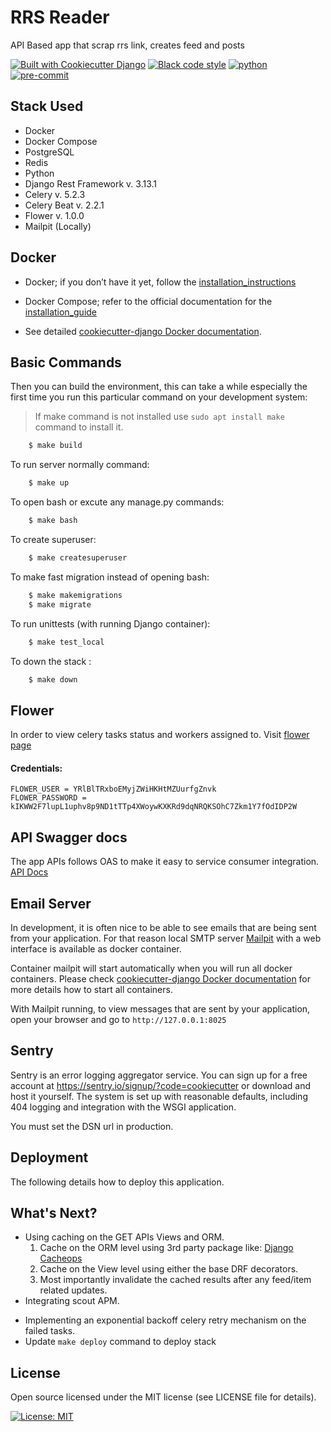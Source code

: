 # RRS Reader

API Based app that scrap rrs link, creates feed and posts

[![Built with Cookiecutter Django](https://img.shields.io/badge/built%20with-Cookiecutter%20Django-ff69b4.svg?logo=cookiecutter)](https://github.com/cookiecutter/cookiecutter-django/)
[![Black code style](https://img.shields.io/badge/code%20style-black-000000.svg)](https://github.com/ambv/black)
[![python](https://img.shields.io/badge/Python-3.11-3776AB.svg?style=flat&logo=python&logoColor=white)](https://www.python.org)
[![pre-commit](https://img.shields.io/badge/pre--commit-enabled-brightgreen?logo=pre-commit&logoColor=white)](https://github.com/pre-commit/pre-commit)




## Stack Used

+ Docker
+ Docker Compose
+ PostgreSQL
+ Redis
+ Python
+ Django Rest Framework v. 3.13.1
+ Celery v. 5.2.3
+ Celery Beat v. 2.2.1
+ Flower v. 1.0.0
+ Mailpit (Locally)

## Docker

- Docker; if you don’t have it yet, follow the [installation_instructions](https://docs.docker.com/install/#supported-platforms)

- Docker Compose; refer to the official documentation for the [installation_guide](https://docs.docker.com/compose/install/)
- See detailed [cookiecutter-django Docker documentation](http://cookiecutter-django.readthedocs.io/en/latest/deployment-with-docker.html).



## Basic Commands
Then you can build the environment, this can take a while especially the first time you run this particular command on your development system:
> If make command is not installed use `sudo apt install make` command to install it.


```bash
    $ make build
```

To run server normally command:
```bash
    $ make up
```

To open bash or excute any manage.py commands:
```bash
    $ make bash
```

To create superuser:
```bash
    $ make createsuperuser
```

To make fast migration instead of opening bash:
```bash
    $ make makemigrations
    $ make migrate
```

To run unittests (with running Django container):
```bash
    $ make test_local
```

To down the stack :
```bash
    $ make down
```

## Flower

In order to view celery tasks status and workers assigned to. Visit [flower page](http://0.0.0.0:5555/)

#### Credentials:
```
FLOWER_USER = YRlBlTRxboEMyjZWiHKHtMZUurfgZnvk
FLOWER_PASSWORD = kIKWW2F7lupL1uphv8p9ND1tTTp4XWoywKXKRd9dqNRQKSOhC7Zkm1Y7fOdIDP2W
```

## API Swagger docs
The app APIs follows OAS to make it easy to service consumer integration. [API Docs](http://0.0.0.0:8000/api/docs/)


## Email Server

In development, it is often nice to be able to see emails that are being sent from your application. For that reason local SMTP server [Mailpit](https://github.com/axllent/mailpit) with a web interface is available as docker container.

Container mailpit will start automatically when you will run all docker containers.
Please check [cookiecutter-django Docker documentation](http://cookiecutter-django.readthedocs.io/en/latest/deployment-with-docker.html) for more details how to start all containers.

With Mailpit running, to view messages that are sent by your application, open your browser and go to `http://127.0.0.1:8025`

## Sentry

Sentry is an error logging aggregator service. You can sign up for a free account at <https://sentry.io/signup/?code=cookiecutter> or download and host it yourself.
The system is set up with reasonable defaults, including 404 logging and integration with the WSGI application.

You must set the DSN url in production.

## Deployment

The following details how to deploy this application.

## What's Next?
- Using caching on the GET APIs Views and ORM.
    1. Cache on the ORM level using 3rd party package like: [Django Cacheops](https://github.com/Suor/django-cacheops)
    2. Cache on the View level using either the base DRF decorators.
    3. Most importantly invalidate the cached results after any feed/item related updates.
- Integrating scout APM.
+ Implementing an exponential backoff celery retry mechanism on the failed tasks.
+ Update `make deploy` command to deploy stack


## License

Open source licensed under the MIT license (see LICENSE file for details).

[![License: MIT](https://img.shields.io/badge/License-MIT-yellow.svg)](https://opensource.org/licenses/MIT)
